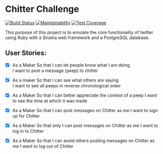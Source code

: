 Chitter Challenge
=================
[![Build Status](https://travis-ci.org/ad13380/chitter-challenge.svg?branch=master)](https://travis-ci.org/ad13380/chitter-challenge)
[![Maintainability](https://api.codeclimate.com/v1/badges/4b5f01d41b05890e8acc/maintainability)](https://codeclimate.com/github/ad13380/chitter-challenge/maintainability)
[![Test Coverage](https://api.codeclimate.com/v1/badges/4b5f01d41b05890e8acc/test_coverage)](https://codeclimate.com/github/ad13380/chitter-challenge/test_coverage)

This purpose of this project is to emulate the core functionality of twitter using Ruby with a Sinatra web framework and a PostgreSQL database.

User Stories:
-------

- [x] As a Maker
So that I can let people know what I am doing  
I want to post a message (peep) to chitter

- [x] As a maker
So that I can see what others are saying  
I want to see all peeps in reverse chronological order

- [x] As a Maker
So that I can better appreciate the context of a peep
I want to see the time at which it was made

- [x] As a Maker
So that I can post messages on Chitter as me
I want to sign up for Chitter

- [x] As a Maker
So that only I can post messages on Chitter as me
I want to log in to Chitter

- [x] As a Maker
So that I can avoid others posting messages on Chitter as me
I want to log out of Chitter




